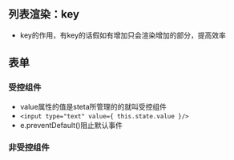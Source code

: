 ## 列表渲染：key
- key的作用，有key的话假如有增加只会渲染增加的部分，提高效率
## 表单
### 受控组件
- value属性的值是steta所管理的的就叫受控组件
- `<input type="text" value={ this.state.value }/>`
- e.preventDefault()阻止默认事件
### 非受控组件